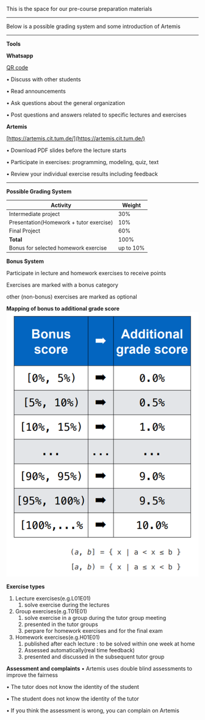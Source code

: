 This is the space for our pre-course preparation materials






***
Below is a possible grading system and some introduction of Artemis
***



****Tools****

**Whatsapp**

[QR code](https://artemis.cit.tum.de/)

• Discuss with other students

• Read announcements

• Ask questions about the general organization

• Post questions and answers related to specific lectures and exercises

**Artemis**

[https://artemis.cit.tum.de/](https://artemis.cit.tum.de/)

• Download PDF slides before the lecture starts

• Participate in exercises: programming, modeling, quiz, text

• Review your individual exercise results including feedback

***

****Possible Grading System****

| **Activity**                            | Weight    |
|-----------------------------------------|-----------|
| Intermediate project                    | 30%       |
| Presentation(Homework + tutor exercise) | 10%       |
| Final Project                           | 60%       |
| **Total**                               | 100%      |
| Bonus for selected homework exercise    | up to 10% |

**Bonus System**

Participate in lecture and homework exercises to receive points

Exercises are marked with a bonus category

other (non-bonus) exercises are marked as optional

**Mapping of bonus to additional grade score**
![img.png](img.png)

****Exercise types****

1. Lecture exercises(e.g.L01E01)
   1. solve exercise during the lectures
2. Group exercises(e.g.T01E01)
    1. solve exercise in a group during the tutor group meeting
   2. presented in the tutor groups
   3. perpare for homework exercises and for the final exam
3. Homework exercises(e.g.H01E01)
    1. published after each lecture : to be solved within one week at home
    2. Assessed automatically(real time feedback)
    3. presented and discussed in the subsequent tutor group


****Assessment and complaints****
• Artemis uses double blind assessments to improve the fairness

• The tutor does not know the identity of the student

• The student does not know the identity of the tutor

• If you think the assessment is wrong, you can complain on Artemis

